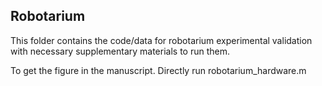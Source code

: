 ## Robotarium
This folder contains the code/data for robotarium experimental validation with necessary supplementary materials to run them.

To get the figure in the manuscript. Directly run robotarium_hardware.m
